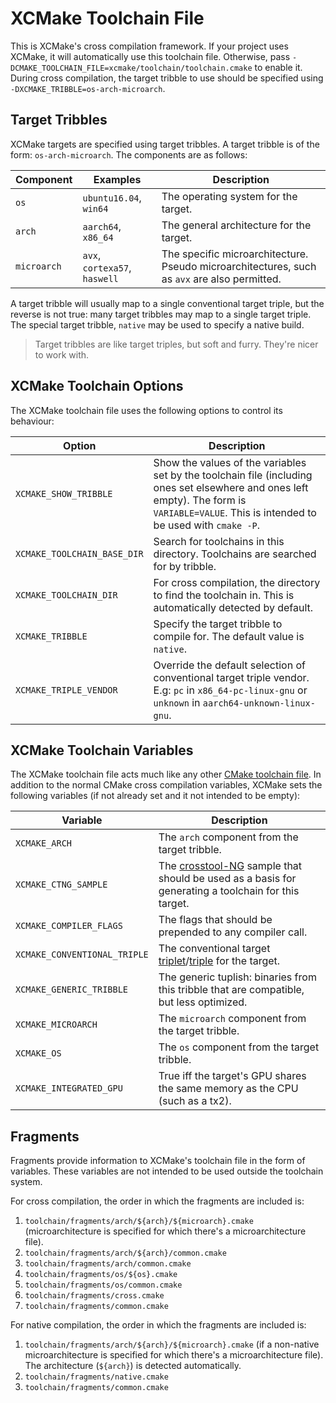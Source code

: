 # XCMake Toolchain File
This is XCMake's cross compilation framework. If your project uses XCMake, it will automatically use this toolchain
file. Otherwise, pass `-DCMAKE_TOOLCHAIN_FILE=xcmake/toolchain/toolchain.cmake` to enable it. During cross compilation,
the target tribble to use should be specified using `-DXCMAKE_TRIBBLE=os-arch-microarch`.

## Target Tribbles
XCMake targets are specified using target tribbles. A target tribble is of the form: `os-arch-microarch`.
The components are as follows:

 Component   | Examples                      | Description
-------------|-------------------------------|-------------
 `os`        | `ubuntu16.04`, `win64`        | The operating system for the target.
 `arch`      | `aarch64`, `x86_64`           | The general architecture for the target.
 `microarch` | `avx`, `cortexa57`, `haswell` | The specific microarchitecture. Pseudo microarchitectures, such as `avx` are also permitted.

A target tribble will usually map to a single conventional target triple, but the reverse is not true: many target
tribbles may map to a single target triple. The special target tribble, `native` may be used to specify a native build.

> Target tribbles are like target triples, but soft and furry. They're nicer to work with.

## XCMake Toolchain Options
The XCMake toolchain file uses the following options to control its behaviour:

 Option                      | Description
-----------------------------|-------------
 `XCMAKE_SHOW_TRIBBLE`       | Show the values of the variables set by the toolchain file (including ones set elsewhere and ones left empty). The form is `VARIABLE=VALUE`. This is intended to be used with `cmake -P`.
 `XCMAKE_TOOLCHAIN_BASE_DIR` | Search for toolchains in this directory. Toolchains are searched for by tribble.
 `XCMAKE_TOOLCHAIN_DIR`      | For cross compilation, the directory to find the toolchain in. This is automatically detected by default.
 `XCMAKE_TRIBBLE`            | Specify the target tribble to compile for. The default value is `native`.
 `XCMAKE_TRIPLE_VENDOR`      | Override the default selection of conventional target triple vendor. E.g: `pc` in `x86_64-pc-linux-gnu` or `unknown` in `aarch64-unknown-linux-gnu`.

## XCMake Toolchain Variables
The XCMake toolchain file acts much like any other
[CMake toolchain file](https://cmake.org/Wiki/CMake_Cross_Compiling#The_toolchain_file). In addition to the normal CMake
cross compilation variables, XCMake sets the following variables (if not already set and it not intended to be empty):

 Variable                     | Description
------------------------------|-------------
 `XCMAKE_ARCH`                | The `arch` component from the target tribble.
 `XCMAKE_CTNG_SAMPLE`         | The [crosstool-NG](http://crosstool-ng.github.io/) sample that should be used as a basis for generating a toolchain for this target.
 `XCMAKE_COMPILER_FLAGS`      | The flags that should be prepended to any compiler call.
 `XCMAKE_CONVENTIONAL_TRIPLE` | The conventional target [triplet](http://wiki.osdev.org/Target_Triplet)/[triple](https://clang.llvm.org/docs/CrossCompilation.html) for the target.
 `XCMAKE_GENERIC_TRIBBLE`     | The generic tuplish: binaries from this tribble that are compatible, but less optimized. 
 `XCMAKE_MICROARCH`           | The `microarch` component from the target tribble.
 `XCMAKE_OS`                  | The `os` component from the target tribble.
 `XCMAKE_INTEGRATED_GPU`      | True iff the target's GPU shares the same memory as the CPU (such as a tx2).

## Fragments
Fragments provide information to XCMake's toolchain file in the form of variables. These variables are not intended to
be used outside the toolchain system.

For cross compilation, the order in which the fragments are included is:
1. `toolchain/fragments/arch/${arch}/${microarch}.cmake` (microarchitecture is specified for which there's a
   microarchitecture file).
2. `toolchain/fragments/arch/${arch}/common.cmake`
2. `toolchain/fragments/arch/common.cmake`
4. `toolchain/fragments/os/${os}.cmake`
5. `toolchain/fragments/os/common.cmake`
6. `toolchain/fragments/cross.cmake`
7. `toolchain/fragments/common.cmake`

For native compilation, the order in which the fragments are included is:
1. `toolchain/fragments/arch/${arch}/${microarch}.cmake` (if a non-native microarchitecture is specified for which
    there's a microarchitecture file). The architecture (`${arch}`) is detected automatically.
2. `toolchain/fragments/native.cmake`
3. `toolchain/fragments/common.cmake`
